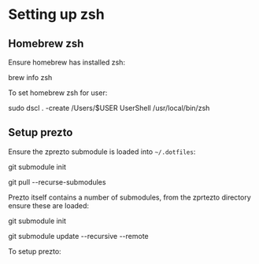 # Setting up zsh

## Homebrew zsh

Ensure homebrew has installed zsh:

  brew info zsh

To set homebrew zsh for user:

  sudo dscl . -create /Users/$USER UserShell /usr/local/bin/zsh

## Setup prezto

Ensure the zprezto submodule is loaded into `~/.dotfiles`:

  git submodule init

  git pull --recurse-submodules


Prezto itself contains a number of submodules, from the zprtezto directory ensure these are loaded:

  git submodule init

  git submodule update --recursive --remote

To setup prezto:



